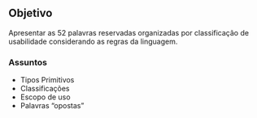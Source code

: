 ##

## Objetivo

Apresentar as 52 palavras reservadas organizadas por classificação de usabilidade considerando as regras da linguagem.

### Assuntos

- Tipos Primitivos
- Classificações
- Escopo de uso
- Palavras “opostas”

